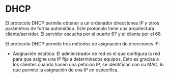 # DHCP

El protocolo DHCP permite obtener a un ordenador direcciones IP y otros parámetros de forma automática.
Este protocolo tiene una arquitectura cliente/servidor. El servidor escucha por el puerto 67 y el cliente por el 68.

El protocolo DHCP permite tres métodos de asignación de direcciones IP:

  - Asignación estática: El administrador de red es el que configura la red para que asigne una IP fija a determinados equipos. Esto es gracias a los clientes cuando hacen una petición IP, se identifican con su MAC, lo que permite la asignación de una IP en específica.
